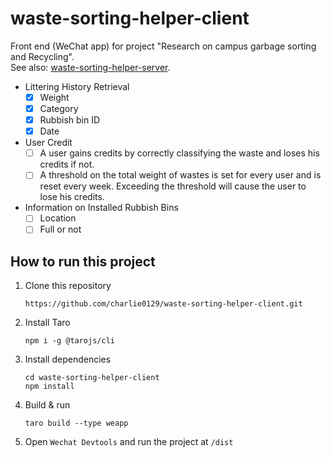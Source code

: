 # waste-sorting-helper-client
Front end (WeChat app) for project "Research on campus garbage sorting and Recycling".  
See also: [waste-sorting-helper-server](https://github.com/charlie0129/waste-sorting-helper-server).

- Littering History Retrieval
    - [x] Weight
    - [x] Category
    - [x] Rubbish bin ID
    - [x] Date
- User Credit
    - [ ] A user gains credits by correctly classifying the waste and loses his credits if not.
    - [ ] A threshold on the total weight of wastes is set for every user and is reset every week. Exceeding the threshold will cause the user to lose his credits.
- Information on Installed Rubbish Bins
    - [ ] Location
    - [ ] Full or not

## How to run this project

1. Clone this repository

   `https://github.com/charlie0129/waste-sorting-helper-client.git`

2. Install Taro

   ```shell
   npm i -g @tarojs/cli
   ```

3. Install dependencies

   ```shell
   cd waste-sorting-helper-client
   npm install
   ```

4. Build & run

    ```shell
    taro build --type weapp
    ```

5. Open `Wechat Devtools` and run the project at `/dist`

